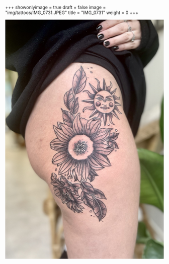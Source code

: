 +++
showonlyimage = true
draft = false
image = "img/tattoos/IMG_0731.JPEG"
title = "IMG_0731"
weight = 0
+++

![image](/img/tattoos/IMG_0731.JPEG)
